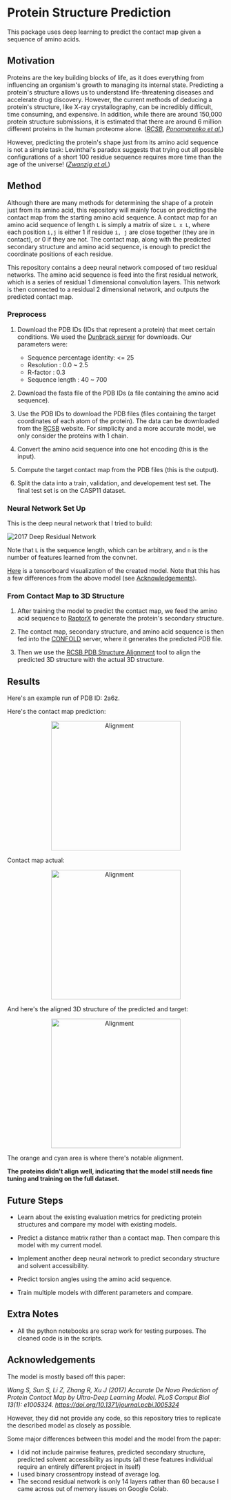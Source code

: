 # Protein Structure Prediction

This package uses deep learning to predict the contact map given a sequence of amino acids.



## Motivation

Proteins are the key building blocks of life, as it does everything from influencing an organism's growth to managing its internal state. Predicting a protein's structure allows us to understand life-threatening diseases and accelerate drug discovery. However, the current methods of deducing a protein's structure, like X-ray crystallography, can be incredibly difficult, time consuming, and expensive. In addition, while there are around 150,000 protein structure submissions, it is estimated that there are around 6 million different proteins in the human proteome alone. (<cite>[RCSB][2]</cite>, <cite>[Ponomarenko et al.][1]</cite>)

However, predicting the protein's shape just from its amino acid sequence is not a simple task: Levinthal's paradox suggests that trying out all possible configurations of a short 100 residue sequence requires more time than the age of the universe! (<cite>[Zwanzig et al.][3]</cite>)






## Method

Although there are many methods for determining the shape of a protein just from its amino acid, this repository will mainly focus on predicting the contact map from the starting amino acid sequence. A contact map for an amino acid sequence of length `L` is simply a matrix of size `L x L`, where each position `i,j` is either 1 if residue `i, j` are close together (they are in contact), or 0 if they are not. The contact map, along with the predicted secondary structure and amino acid sequence, is enough to predict the coordinate positions of each residue.

This repository contains a deep neural network composed of two residual networks. The amino acid sequence is feed into the first residual network, which is a series of residual 1 dimensional convolution layers. This network is then connected to a residual 2 dimensional network, and outputs the predicted contact map.






### Preprocess

1. Download the PDB IDs (IDs that represent a protein) that meet certain conditions. We used the [Dunbrack server](http://dunbrack.fccc.edu/Guoli/PISCES.php) for downloads. Our parameters were:
    * Sequence percentage identity: <= 25
    * Resolution                  : 0.0 ~ 2.5
    * R-factor                    : 0.3
    * Sequence length             : 40 ~ 700

2. Download the fasta file of the PDB IDs (a file containing the amino acid sequence). 

3. Use the PDB IDs to download the PDB files (files containing the target coordinates of each atom of the protein). The data can be downloaded from the [RCSB](https://www.rcsb.org/#Subcategory-download_structures) website. For simplicity and a more accurate model, we only consider the proteins with 1 chain.

4. Convert the amino acid sequence into one hot encoding (this is the input).

5. Compute the target contact map from the PDB files (this is the output).

6. Split the data into a train, validation, and developement test set. The final test set is on the CASP11 dataset.






### Neural Network Set Up

This is the deep neural network that I tried to build:

![2017 Deep Residual Network](https://github.com/JinLi711/Protein-Structures/blob/master/record_files/research/images/journal.pcbi.1005324.g001.PNG)

Note that `L` is the sequence length, which can be arbitrary, and `n` is the number of features learned from the convnet.


[Here](https://github.com/JinLi711/Protein-Structures/blob/master/tertiary_structure_prediction/visualization/model_visualization/chosen_plots/graph_run%3D.png) is a tensorboard visualization of the created model. Note that this has a few differences from the above model (see [Acknowledgements](https://github.com/JinLi711/Protein-Structures#acknowledgements)).





### From Contact Map to 3D Structure

1. After training the model to predict the contact map, we feed the amino acid sequence to [RaptorX](http://raptorx.uchicago.edu/) to generate the protein's secondary structure. 

2. The contact map, secondary structure, and amino acid sequence is then fed into the [CONFOLD](http://protein.rnet.missouri.edu/confold/) server, where it generates the predicted PDB file.

3. Then we use the [RCSB PDB Structure Alignment](http://www.rcsb.org/pdb/workbench/workbench.do?action=menu) tool to align the predicted 3D structure with the actual 3D structure.







## Results

Here's an example run of PDB ID: 2a6z.

Here's the contact map prediction:

<p align="center">
<img align="center" src="https://github.com/JinLi711/Protein-Structures/blob/master/tertiary_structure_prediction/visualization/model_visualization/chosen_plots/2a6z_pred.png" alt="Alignment" width="300" height="300"/>
<p>

Contact map actual:

<p align="center">
<img align="center" src="https://github.com/JinLi711/Protein-Structures/blob/master/tertiary_structure_prediction/visualization/model_visualization/chosen_plots/2a6z_actual.png" alt="Alignment" width="300" height="300"/>
</p>


And here's the aligned 3D structure of the predicted and target:

<p align="center">

<img align="center" src="https://github.com/JinLi711/Protein-Structures/blob/master/tertiary_structure_prediction/visualization/model_visualization/chosen_plots/2a6z_aligned.png" alt="Alignment" width="300" height="300"/>

</p>

The orange and cyan area is where there's notable alignment.

**The proteins didn't align well, indicating that the model still needs fine tuning and training on the full dataset.**






## Future Steps

* Learn about the existing evaluation metrics for predicting protein structures and compare my model with existing models.

* Predict a distance matrix rather than a contact map. Then compare this model with my current model.

* Implement another deep neural network to predict secondary structure and solvent accessibility.

* Predict torsion angles using the amino acid sequence.

* Train multiple models with different parameters and compare.







## Extra Notes 

* All the python notebooks are scrap work for testing purposes. The cleaned code is in the scripts.








## Acknowledgements

The model is mostly based off this paper:

*Wang S, Sun S, Li Z, Zhang R, Xu J (2017) Accurate De Novo Prediction of Protein Contact Map by Ultra-Deep Learning Model. PLoS Comput Biol 13(1): e1005324. https://doi.org/10.1371/journal.pcbi.1005324*

However, they did not provide any code, so this repository tries to replicate the described model as closely as possible.

Some major differences between this model and the model from the paper:
* I did not include pairwise features, predicted secondary structure, predicted solvent accessibility as inputs (all these features individual require an entirely different project in itself)
* I used binary crossentropy instead of average log.
* The second residual network is only 14 layers rather than 60 because I came across out of memory issues on Google Colab.








[1]:https://www.ncbi.nlm.nih.gov/pmc/articles/PMC4889822/
[2]:https://www.rcsb.org/stats/growth/overall
[3]:https://www.ncbi.nlm.nih.gov/pmc/articles/PMC48166/